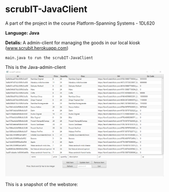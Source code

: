 # scrubIT-JavaClient #
A part of the project in the course Platform-Spanning Systems - 1DL620

**Language: Java**

**Detalis:** A admin-client for managing the goods in our local kiosk (www.scrubit.herokuapp.com)

	main.java to run the scrubIT-JavaClient

This is the Java-admin-client
![dm](https://github.com/JohanWindahl/scrubIT-JavaClient/blob/master/img/example.gif)



This is a snapshot of the webstore:




